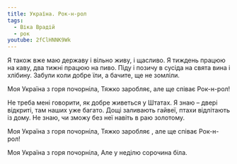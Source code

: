 ```yaml
---
title: Україна. Рок-н-рол
tags:
  - Віка Врадій
  - рок
youtube: 2fClHNNK9Wk
---
```

Я  також вже маю державу і вільно живу, і щасливо.
Я тиждень працюю на каву, два тижні працюю на пиво.
Піду і позичу в сусіда на свята вина і хлібину.
Забули коли добре їли, а бачите, ще не зомліли.

Моя Україна з горя почорніла,
Тяжко заробляє, але ще співає
Рок-н-рол!

Не треба мені говорити, як добре живеться у Штатах.
Я знаю – двері відкриті, там наших уже багато.
Дощі заливають гайвеї, птахи відлітають із дому.
Не знаю, чи зможу без неї навіть в раю золотому.

Моя Україна з горя почорніла,
Тяжко заробляє , але ще співає
Рок-н-рол!

Моя Україна з горя почорніла,
Але у неділю сорочина біла.
